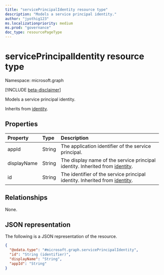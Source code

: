 ```yaml
---
title: "servicePrincipalIdentity resource type"
description: "Models a service principal identity."
author: "jyothig123"
ms.localizationpriority: medium
ms.prod: "governance"
doc_type: resourcePageType
---
```


# servicePrincipalIdentity resource type

Namespace: microsoft.graph

[!INCLUDE [beta-disclaimer](../../includes/beta-disclaimer.md)]

Models a service principal identity.

Inherits from [identity](../resources/identity.md).

## Properties
|Property|Type|Description|
|:---|:---|:---|
|appId|String| The application identifier of the service principal. |
|displayName|String| The display name of the service principal identity. Inherited from [identity](../resources/identity.md). |
|id|String| The identifier of the service principal identity. Inherited from [identity](../resources/identity.md). |

## Relationships
None.

## JSON representation
The following is a JSON representation of the resource.
<!-- {
  "blockType": "resource",
  "@odata.type": "microsoft.graph.servicePrincipalIdentity"
}
-->
``` json
{
  "@odata.type": "#microsoft.graph.servicePrincipalIdentity",
  "id": "String (identifier)",
  "displayName": "String",
  "appId": "String"
}
```
